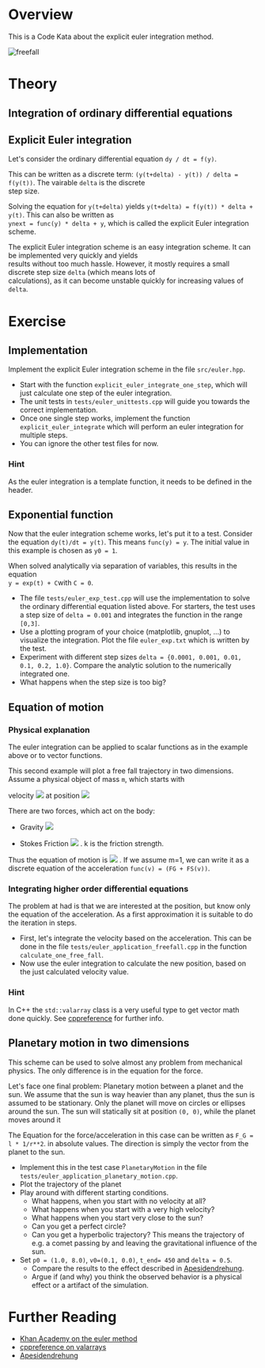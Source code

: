 # Overview

This is a Code Kata about the explicit euler integration method.

![freefall](https://user-images.githubusercontent.com/2394228/127532066-307e5730-b9d3-4150-8f11-ea57fa98b099.png)

# Theory

## Integration of ordinary differential equations

## Explicit Euler integration

Let's consider the ordinary differential equation `dy / dt = f(y)`.

This can be written as a discrete term: `(y(t+delta) - y(t)) / delta = f(y(t))`. The vairable `delta` is the discrete  
step size.

Solving the equation for `y(t+delta)` yields `y(t+delta) = f(y(t)) * delta + y(t)`. This can also be written as  
`ynext = func(y) * delta + y`, which is called the explicit Euler integration scheme.

The explicit Euler integration scheme is an easy integration scheme. It can be implemented very quickly and yields  
results without too much hassle. However, it mostly requires a small discrete step size `delta` (which means lots of  
calculations), as it can become unstable quickly for increasing values of `delta`.

# Exercise

## Implementation

Implement the explicit Euler integration scheme in the file `src/euler.hpp`.

* Start with the function `explicit_euler_integrate_one_step`, which will just calculate one step of the euler
  integration.
* The unit tests in `tests/euler_unittests.cpp` will guide you towards the correct implementation.
* Once one single step works, implement the function `explicit_euler_integrate` which will perform an euler integration
  for multiple steps.
* You can ignore the other test files for now.

### Hint

As the euler integration is a template function, it needs to be defined in the header.

## Exponential function

Now that the euler integration scheme works, let's put it to a test. Consider the equation  `dy(t)/dt = y(t)`. This
means `func(y) = y`. The initial value in this example is chosen as `y0 = 1`.

When solved analytically via separation of variables, this results in the equation  
`y = exp(t) + C`with `C = 0`.

- The file `tests/euler_exp_test.cpp` will use the implementation to solve the ordinary differential equation listed
  above. For starters, the test uses a step size of `delta = 0.001` and integrates the function in the range `[0,3]`.
- Use a plotting program of your choice (matplotlib, gnuplot, ...) to visualize the integration. Plot the
  file `euler_exp.txt` which is written by the test.
- Experiment with different step sizes `delta = {0.0001, 0.001, 0.01, 0.1, 0.2, 1.0}`. Compare the analytic solution to
  the  numerically integrated one.
- What happens when the step size is too big?

## Equation of motion

### Physical explanation

The euler integration can be applied to scalar functions as in the example above or to vector functions.

This second example will plot a free fall trajectory in two dimensions. Assume a physical object of mass `m`, which
starts with

velocity <img src="https://render.githubusercontent.com/render/math?math=%24%5Cvec%7Bv_0%7D%20%3D%20%5Cbegin%7Bpmatrix%7Dv_%7Bx0%7D%20%5C%5C%20v_%7By0%7D%5Cend%7Bpmatrix%7D%24">
at
position <img src="https://render.githubusercontent.com/render/math?math=%24%5Cvec%7Bp_0%7D%20%3D%20%5Cbegin%7Bpmatrix%7Dp_%7Bx0%7D%20%5C%5C%20p_%7By0%7D%5Cend%7Bpmatrix%7D%24">

There are two forces, which act on the body:

- Gravity <img src="https://render.githubusercontent.com/render/math?math=%24%5Cvec%7BF_G%7D%20%3D%20%5Cbegin%7Bpmatrix%7D0%20%5C%5C%20-9.81%5Cend%7Bpmatrix%7D%24">

- Stokes Friction <img src="https://render.githubusercontent.com/render/math?math=%24%5Cvec%7BF_S%7D%20%3D%20-k%5Cvec%7Bv%7D%24">
  . k is the friction strength.

Thus the equation of motion
is <img src="https://render.githubusercontent.com/render/math?math=%24%5Cvec%7BF%7D%20%3D%20%5Cvec%7BF_G%7D%20%2B%20%5Cvec%7BF_S%7D%20%3D%20m%20%5Ccdot%20%5Cvec%7Ba%7D%20%3D%20m%20%5Ccdot%20%5Cdot%7B%5Cvec%7Bv%7D%7D%24">
. If we assume m=1, we can write it as a discrete equation of the acceleration `func(v) = (FG + FS(v))`.

### Integrating higher order differential equations

The problem at had is that we are interested at the position, but know only the equation of the acceleration. As a first
approximation it is suitable to do the iteration in steps.

* First, let's integrate the velocity based on the acceleration. This can be done in the
  file `tests/euler_application_freefall.cpp` in the function `calculate_one_free_fall`.
* Now use the euler integration to calculate the new position, based on the just calculated velocity value.

### Hint

In C++ the `std::valarray` class is a very useful type to get vector math done quickly.
See [cppreference](https://en.cppreference.com/w/cpp/numeric/valarray) for further info.

## Planetary motion in two dimensions

This scheme can be used to solve almost any problem from mechanical physics. The only difference is in the equation for
the force.

Let's face one final problem: Planetary motion between a planet and the sun. We assume that the sun is way heavier than
any planet, thus the sun is assumed to be stationary. Only the planet will move on circles or ellipses around the sun.
The sun will statically sit at position `(0, 0)`, while the planet moves around it

The Equation for the force/acceleration in this case can be written as `F_G = l * 1/r**2`. in absolute values. The
direction is simply the vector from the planet to the sun.

* Implement this in the test case `PlanetaryMotion` in the file `tests/euler_application_planetary_motion.cpp`.
* Plot the trajectory of the planet
* Play around with different starting conditions.
  * What happens, when you start with no velocity at all?
  * What happens when you start with a very high velocity?
  * What happens when you start very close to the sun?
  * Can you get a perfect circle?
  * Can you get a hyperbolic trajectory? This means the trajectory of e.g. a
    comet passing by and leaving the gravitational influence of the sun.
* Set `p0 = (1.0, 8.0)`, `v0=(0.1, 0.0)`, `t_end= 450` and `delta = 0.5`.
  * Compare the results to the effect described in
    [Apesidendrehung](https://www.relativity.li/de/epstein/lesen/i0_de/i1_de).
  * Argue if (and why) you think the observed behavior is a physical effect
    or a artifact of the simulation.

# Further Reading

* [Khan Academy on the euler method](https://www.youtube.com/watch?v=q87L9R9v274&ab_channel=FireflyLectures)
* [cppreference on valarrays](https://en.cppreference.com/w/cpp/numeric/valarray)
* [Apesidendrehung](https://www.relativity.li/de/epstein/lesen/i0_de/i1_de)